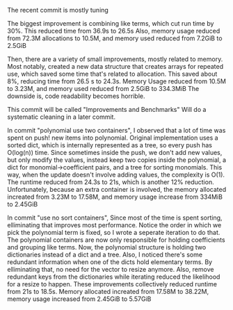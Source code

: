The recent commit is mostly tuning

The biggest improvement is combining like terms, which cut run time by 30%.
This reduced time from 36.9s to 26.5s
Also, memory usage reduced from 72.3M allocations to 10.5M, and memory used reduced
from 7.2GiB to 2.5GiB

Then, there are a variety of small improvements, mostly related to memory.
Most notably, created a new data structure that creates arrays for repeated use, which saved some time
that's related to allocation.
This saved about 8%, reducing time from 26.5 s to 24.3s.
Memory Usage reduced from 10.5M to 3.23M, and memory used reduced from 2.5GiB to 334.3MiB
The downside is, code readability becomes horrible.

This commit will be called "Improvements and Benchmarks"
Will do a systematic cleaning in a later commit.

In commit "polynomial use two containers",
I observed that a lot of time was spent on push! new items into polynomial.
Original implementation uses a sorted dict, which is internally represented as a tree, so
every push has O(log(n)) time.
Since sometimes inside the push, we don't add new values, but only modify the values, instead keep
two copies inside the polynomial, a dict for monomial->coefficient pairs, and a tree for sorting
monomials.
This way, when the update doesn't involve adding values, the complexity is O(1).
The runtime reduced from 24.3s to 21s, which is another 12% reduction. Unfortunately, because
an extra container is involved, the memory allocated increated from 3.23M to 17.58M, and memory usage
increase from 334MiB to 2.45GiB

In commit "use no sort containers",
Since most of the time is spent sorting, elliminating that improves most performance.
Notice the order in which we pick the polynomial term is fixed, so I wrote a seperate iteration to
do that. The polynomial containers are now only responsible for holding coefficients and grouping
like terms.
Now, the polynomial structure is holding two dictionaries instead of a dict and a tree.
Also, I noticed there's some redundant information when one of the dicts hold elementary terms.
By elliminating that, no need for the vector to resize anymore.
Also, remove redundant keys from the dictionaries while iterating reduced the likelihood for a resize
to happen.
These improvements collectively reduced runtime from 21s to 18.5s. Memory allocated increated from
17.58M to 38.22M, memory usage increased from 2.45GiB to 5.57GiB
